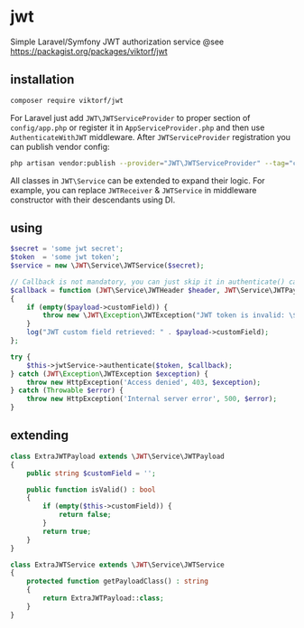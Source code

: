 # jwt
Simple Laravel/Symfony JWT authorization service
@see https://packagist.org/packages/viktorf/jwt

## installation
```bash
composer require viktorf/jwt
``` 
For Laravel just add `JWT\JWTServiceProvider` to proper section of `config/app.php` or register it in `AppServiceProvider.php` 
and then use `AuthenticateWithJWT` middleware. After `JWTServiceProvider` registration you can publish vendor config:
```bash
php artisan vendor:publish --provider="JWT\JWTServiceProvider" --tag="config"
``` 

All classes in `JWT\Service` can be extended to expand their logic.
For example, you can replace `JWTReceiver` & `JWTService` in middleware constructor with their descendants using DI.

## using

```php
$secret = 'some jwt secret';
$token  = 'some jwt token';
$service = new \JWT\Service\JWTService($secret);

// Callback is not mandatory, you can just skip it in authenticate() call
$callback = function (JWT\Service\JWTHeader $header, JWT\Service\JWTPayload $payload) 
{
    if (empty($payload->customField)) {
        throw new \JWT\Exception\JWTException("JWT token is invalid: \$payload->customField is needed");
    }
    log("JWT custom field retrieved: " . $payload->customField);
};

try {
    $this->jwtService->authenticate($token, $callback);
} catch (JWT\Exception\JWTException $exception) {
    throw new HttpException('Access denied', 403, $exception);
} catch (Throwable $error) {
    throw new HttpException('Internal server error', 500, $error);
}
```

## extending
```php
class ExtraJWTPayload extends \JWT\Service\JWTPayload
{
    public string $customField = '';

    public function isValid() : bool
    {
        if (empty($this->customField)) {
            return false;
        }
        return true;
    }
}

class ExtraJWTService extends \JWT\Service\JWTService
{
    protected function getPayloadClass() : string
    {
        return ExtraJWTPayload::class;
    }
}
```
